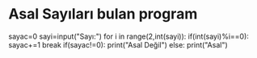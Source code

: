 # Asal Sayıları bulan program

sayac=0
sayi=input("Sayı:")
for i in range(2,int(sayi)):
      if(int(sayi)%i==0):
            sayac+=1
            break
if(sayac!=0):
      print("Asal Değil")
else:
      print("Asal")
